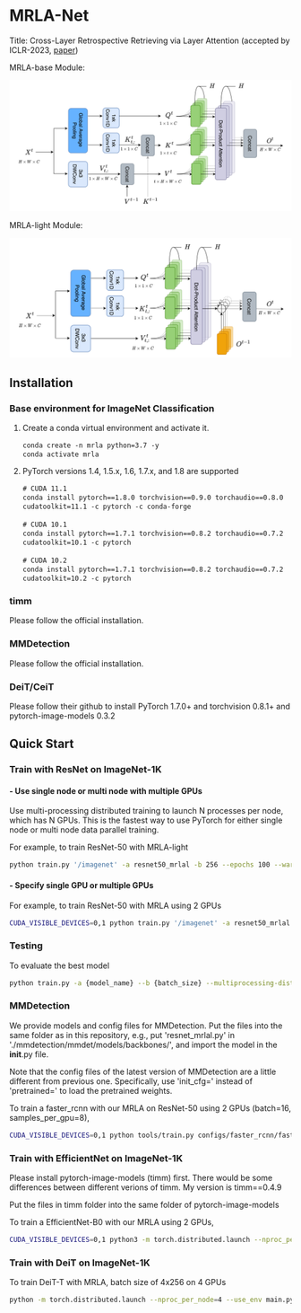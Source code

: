 
# MRLA-Net

Title: Cross-Layer Retrospective Retrieving via Layer Attention (accepted by ICLR-2023, [paper](http://arxiv.org/abs/2302.03985))


MRLA-base Module:

<img src="figures/MRLA_eq6_ver2.png" width="600" alt="MRLA-base"/><br/>

    
MRLA-light Module:

<img src="figures/MRLA_eq8.png" width="600" alt="MRLA-light"/><br/>


## Installation

### Base environment for ImageNet Classification

1. Create a conda virtual environment and activate it.
    ```shell
    conda create -n mrla python=3.7 -y
    conda activate mrla
    ```

2. PyTorch versions 1.4, 1.5.x, 1.6, 1.7.x, and 1.8 are supported
    ```shell
    # CUDA 11.1
    conda install pytorch==1.8.0 torchvision==0.9.0 torchaudio==0.8.0 cudatoolkit=11.1 -c pytorch -c conda-forge
    
    # CUDA 10.1
    conda install pytorch==1.7.1 torchvision==0.8.2 torchaudio==0.7.2 cudatoolkit=10.1 -c pytorch

    # CUDA 10.2
    conda install pytorch==1.7.1 torchvision==0.8.2 torchaudio==0.7.2 cudatoolkit=10.2 -c pytorch
    ```

### timm

Please follow the official installation.

### MMDetection

Please follow the official installation.

### DeiT/CeiT

Please follow their github to install PyTorch 1.7.0+ and torchvision 0.8.1+ and pytorch-image-models 0.3.2


## Quick Start

### Train with ResNet on ImageNet-1K

#### - Use single node or multi node with multiple GPUs

Use multi-processing distributed training to launch N processes per node, which has N GPUs. This is the fastest way to use PyTorch for either single node or multi node data parallel training.

For example, to train ResNet-50 with MRLA-light

  ```bash
  python train.py '/imagenet' -a resnet50_mrlal -b 256 --epochs 100 --warmup-epochs 3 --multiprocessing-distributed --dist-url 'tcp://127.0.0.1:12300' --world-size 1 --rank 0 --workers 10
  ```

#### - Specify single GPU or multiple GPUs

For example, to train ResNet-50 with MRLA using 2 GPUs

  ```bash
  CUDA_VISIBLE_DEVICES=0,1 python train.py '/imagenet' -a resnet50_mrlal -b 256 --epochs 100 --warmup-epochs 3 --multiprocessing-distributed --dist-url 'tcp://127.0.0.1:12300' --world-size 1 --rank 0 --workers 10
  ```

### Testing

To evaluate the best model

  ```bash
  python train.py -a {model_name} --b {batch_size} --multiprocessing-distributed --world-size 1 --rank 0 --resume {path to the best model} -e {imagenet-folder with train and val folders}
  ```
  
### MMDetection

We provide models and config files for MMDetection. Put the files into the same folder as in this repository, e.g., put 'resnet_mrlal.py' in './mmdetection/mmdet/models/backbones/', and import the model in the __init__.py file.

Note that the config files of the latest version of MMDetection are a little different from previous one. Specifically, use 'init_cfg=' instead of 'pretrained=' to load the pretrained weights.

To train a faster_rcnn with our MRLA on ResNet-50 using 2 GPUs (batch=16, samples_per_gpu=8),

  ```bash
  CUDA_VISIBLE_DEVICES=0,1 python tools/train.py configs/faster_rcnn/faster_rcnn_r50mrlal_fpn_1x_coco.py --cfg-options data.samples_per_gpu=8
  ```

### Train with EfficientNet on ImageNet-1K

Please install pytorch-image-models (timm) first. There would be some differences between different verions of timm. My version is timm==0.4.9

Put the files in timm folder into the same folder of pytorch-image-models

To train a EfficientNet-B0 with our MRLA using 2 GPUs,

  ```bash
  CUDA_VISIBLE_DEVICES=0,1 python3 -m torch.distributed.launch --nproc_per_node=2 --master_port=12345 train.py '/imagenet' --model efficientnet_mrlal_b0 -b 384 --lr .048 --epochs 350 --sched step --decay-epochs 2.4 --decay-rate .97 --opt rmsproptf --opt-eps .001 -j 8 --warmup-lr 1e-6 --weight-decay 1e-5 --drop 0.2 --drop-path 0.2 --aa rand-m9-mstd0.5 --amp --remode pixel --reprob 0.2
  ```


### Train with DeiT on ImageNet-1K

To train DeiT-T with MRLA, batch size of 4x256 on 4 GPUs

  ```bash
  python -m torch.distributed.launch --nproc_per_node=4 --use_env main.py --model deit_mrlal_tiny_patch16_224 --batch-size 256 --data-path '/imagenet' 
  ``` 


